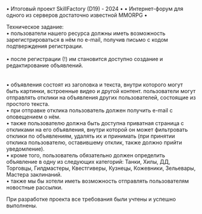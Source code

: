 • Итоговый проект SkillFactory (D19) - 2024 •
• Интернет-форум для одного из серверов достаточно известной MMORPG •

Техническое задание: 
<br/>• пользователи нашего ресурса должны иметь возможность зарегистрироваться в нём по e-mail, получив письмо с кодом подтверждения регистрации.  
<br/>• после регистрации (!) им становится доступно создание и редактирование объявлений.<br/>  
<br/>• объявления состоят из заголовка и текста, внутри которого могут быть картинки, встроенные видео и другой контент. пользователи могут отправлять отклики на объявления других пользователей, состоящие из простого текста.
<br/>• при отправке отклика пользователь должен получить e-mail с оповещением о нём.
<br/>• также пользователю должна быть доступна приватная страница с откликами на его объявления, внутри которой он может фильтровать отклики по объявлениям, удалять их и принимать (при принятии отклика пользователю, оставившему отклик, также должно прийти уведомление).
<br/>• кроме того, пользователь обязательно должен определить объявление в одну из следующих категорий: Танки, Хилы, ДД, Торговцы, Гилдмастеры, Квестгиверы, Кузнецы, Кожевники, Зельевары, Мастера заклинаний.
<br/>• также мы бы хотели иметь возможность отправлять пользователям новостные рассылки.

При разработке проекта все требования были учтены и успешно выполнены.

